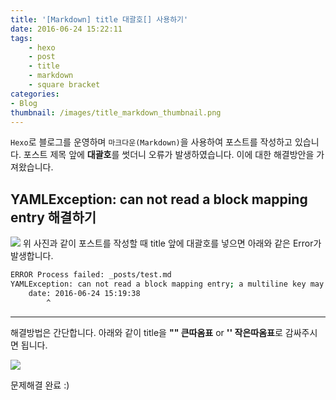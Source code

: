 ```yaml
---
title: '[Markdown] title 대괄호[] 사용하기'
date: 2016-06-24 15:22:11
tags:
	- hexo
	- post
	- title
	- markdown
	- square bracket
categories: 
- Blog
thumbnail: /images/title_markdown_thumbnail.png
---
```


`Hexo`로 블로그를 운영하며 `마크다운(Markdown)`을 사용하여 포스트를 작성하고 있습니다.
포스트 제목 앞에 **대괄호**를 썻더니 오류가 발생하였습니다. 이에 대한 해결방안을 가져왔습니다.

## YAMLException: can not read a block mapping entry 해결하기

![](/images/post-head.png)
위 사진과 같이 포스트를 작성할 때 title 앞에 대괄호를 넣으면 아래와 같은 Error가 발생합니다.

```bash
ERROR Process failed: _posts/test.md
YAMLException: can not read a block mapping entry; a multiline key may not be an implicit key at line 2, column 5:
    date: 2016-06-24 15:19:38
        ^
```

---

해결방법은 간단합니다.
아래와 같이 title을 **"" 큰따옴표** or **'' 작은따옴표**로 감싸주시면 됩니다.

![](/images/post[].png)

문제해결 완료 :)

